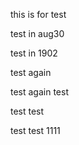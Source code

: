 this is for test

test in aug30

test in 1902

test again

test again test

test test

test test 1111
